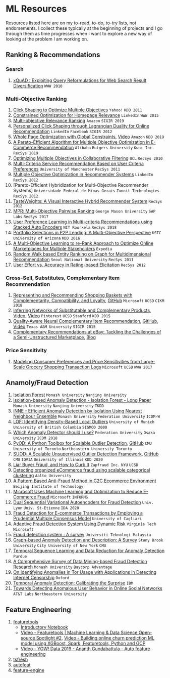 # ML Resources
Resources listed here are on my to-read, to-do, to-try lists, not endorsements. I collect these typically at the beginning of projects and I go through them as time progresses when I want to explore a new way of looking at the problem I am working on.


## Ranking & Recommendations

### Search
1. [xQuAD : Exploiting Query Reformulations for Web Search Result Diversification](http://www.ra.ethz.ch/cdstore/www2010/www/p881.pdf) `WWW 2010`


### Multi-Objective Ranking
1. [Click Shaping to Optimize Multiple Objectives](http://www.xuanhui.me/pub/click-shaping-kdd11.pdf) `Yahoo!` `KDD 2011`
2. [Constrained Optimization for Homepage Relevance](http://www.www2015.it/documents/proceedings/companion/p375.pdf) `LinkedIn` `WWW 2015`
3. [Multi-objective Relevance Ranking](https://sigir-ecom.github.io/ecom2019/ecom19Papers/paper30.pdf) `Amazon` `SIGIR 2019`
4. [Personalized Click Shaping through Lagrangian Duality for Online Recommendation](https://dl.acm.org/doi/abs/10.1145/2348283.2348350) `LinkedIn` `Facebook` `SIGIR 2012`
5. [Whole Page Optimization with Global Constraints](https://www.kdd.org/kdd2019/accepted-papers/view/whole-page-optimization-with-global-constraints), [Video](https://www.youtube.com/watch?v=GBnqHESskD8) `Amazon` `KDD 2019`
6. [A Pareto-Efficient Algorithm for Multiple Objective Optimization in E-Commerce Recommendation](http://yongfeng.me/attach/lin-recsys2019.pdf) `Alibaba` `Rutgers University` `Kwai Inc.` `RecSys 2019`
7. [Optimizing Multiple Objectives in Collaborative Filtering](https://dl.acm.org/doi/10.1145/1864708.1864723) `UCL` `RecSys 2010`
8. [Multi-Criteria Service Recommendation Based on User Criteria Preferences](https://dl.acm.org/doi/10.1145/2043932.2043950) `University of Manchester` `RecSys 2011`
9. [Multiple Objective Optimization in Recommender Systems](https://dl.acm.org/doi/abs/10.1145/2365952.2365961) `LinkedIn` `RecSys 2012`
10. [Pareto-Efficient Hybridization for Multi-Objective Recommender Systems] `Universidade Federal de Minas Gerais` `Zunnit Technologies` `RecSys 2012`
11. [TasteWeights: A Visual Interactive Hybrid Recommender System](http://citeseerx.ist.psu.edu/viewdoc/download?doi=10.1.1.310.4809&rep=rep1&type=pdf) `RecSys 2012`
12. [MPR: Multi-Objective Pairwise Ranking](https://dl.acm.org/doi/10.1145/3109859.3109903) `George Mason University` `SAP Labs` `RecSys 2017`
13. [User Preference Learning in Multi-criteria Recommendations using Stacked Auto Encoders](https://dl.acm.org/doi/abs/10.1145/3240323.3240412) `NIT Rourkela` `RecSys 2018`
14. [Portfolio Selections in P2P Lending: A Multi-Objective Perspective](https://www.kdd.org/kdd2016/papers/files/rpp0880-zhaoA.pdf) `USTC` `University of Arizona` `KDD 2016`
15. [A Multi-Objective Learning to re-Rank Approach to Optimize Online Marketplaces for Multiple Stakeholders](https://arxiv.org/abs/1708.00651) `Expedia`
16. [Random Walk based Entity Ranking on Graph for Multidimensional Recommendation](https://dl.acm.org/doi/10.1145/2043932.2043952) `Seoul National University` `RecSys 2011`
17. [User Effort vs. Accuracy in Rating-based Elicitation](https://dl.acm.org/doi/10.1145/2365952.2365963) `RecSys 2012`


### Cross-Sell, Substitutes, Complementary Item Recommendation
1. [Representing and Recommending Shopping Baskets with Complementarity, Compatibility, and Loyalty](https://www.microsoft.com/en-us/research/uploads/prod/2019/01/cikm18_mwan.pdf), [GitHub](https://github.com/MengtingWan/grocery) `Microsoft` `UCSD` `CIKM 2018`
2. [Inferring Networks of Substitutable and Complementary Products](https://cseweb.ucsd.edu/~jmcauley/pdfs/kdd15.pdf), [Video](https://www.youtube.com/watch?v=vdSWhYZipzc), [Video](https://www.youtube.com/watch?v=DdSKJRsu-TI) `Pinterest` `UCSD` `Stanford` `KDD 2015`
3. [Quality-Aware Neural Complementary Item Recommendation](http://people.tamu.edu/~zhan13679/Paper/quality-aware-neural.pdf), [GitHub](https://github.com/sallyyinzhang/Quality-Aware-Neural-Complementary-Item-Recommendation), [Video](https://www.youtube.com/watch?v=5bS02BkJ6e4) `Texas A&M University` `SIGIR 2015`
4. [Complementary Recommendations at eBay: Tackling the Challenges of a Semi-Unstructured Marketplace](https://www.youtube.com/watch?v=3GIoXsCaSM0), [Blog](https://tech.ebayinc.com/engineering/complementary-item-recommendations-at-ebay-scale/)


### Price Sensitivity
1. [Modeling Consumer Preferences and Price Sensitivities from Large-Scale Grocery Shopping Transaction Logs](https://cseweb.ucsd.edu/~jmcauley/pdfs/www17.pdf) `Microsoft` `UCSD` `WWW 2017`


## Anamoly/Fraud Detection
1. [Isolation Forest](https://cs.nju.edu.cn/zhouzh/zhouzh.files/publication/icdm08b.pdf?q=isolation-forest) `Monash University` `Nanjing University`
2. [Isolation-based Anomaly Detection - Isolation Forest - Long Paper](https://cs.nju.edu.cn/zhouzh/zhouzh.files/publication/tkdd11.pdf) `Monash University` `Nanjing University` `TKDD`
3. [iNNE - Efficient Anomaly Detection by Isolation Using Nearest Neighbour Ensemble](https://ieeexplore.ieee.org/document/7022664) `Monash University` `Federation University` `ICDM-W`
4. [LOF: Identifying Density-Based Local Outliers](https://www.dbs.ifi.lmu.de/Publikationen/Papers/LOF.pdf) `University of Munich` `University of British Columbia` `SIGMOD 2000`
5. [Which Anomaly Detector should I use?](https://federation.edu.au/__data/assets/pdf_file/0011/443666/ICDM2018-Tutorial-Final.pdf) `Federation University` `Osaka University` `ICDM 2018`
6. [PyOD: A Python Toolbox for Scalable Outlier Detection](http://www.jmlr.org/papers/volume20/19-011/19-011.pdf), [GitHub](https://github.com/yzhao062/pyod) `CMU` `University of Toronto` `Northeastern University Toronto`
7. [SUOD: A Scalable Unsupervised Outlier Detection Framework](https://arxiv.org/abs/2003.05731), [GitHub](https://github.com/yzhao062/SUOD) `CMU` `IQVIA` `University of Illinois` `KDD 2020`
8. [Liar Buyer Fraud, and How to Curb It](https://www.ndss-symposium.org/wp-content/uploads/2017/09/03_4_3.pdf) `Zapfraud Inc.` `NYU` `UCSD`
9. [Detecting organized eCommerce fraud using scalable categorical clustering](https://arxiv.org/abs/1910.04514) `Aalto University`
10. [A Pattern Based Anti-Fraud Method in C2C Ecommerce Environment](https://ieeexplore.ieee.org/document/5590833/) `Beijing Institute of Technology`
11. [Microsoft Uses Machine Learning and Optimization to Reduce E-Commerce Fraud](https://pubsonline.informs.org/doi/10.1287/inte.2019.1017) `Microsoft` `INFORMS`
12. [Dual Sequential Variational Autoencoders for Fraud Detection](https://link.springer.com/chapter/10.1007/978-3-030-44584-3_2) `Univ. Lyon` `Univ. St-Etienne` `IDA 2020`
13. [Fraud Detection for E-commerce Transactions by Employing a Prudential Multiple Consensus Model](https://www.sciencedirect.com/science/article/abs/pii/S2214212618304216) `University of Cagliari`
14. [Adaptive Fraud Detection System Using Dynamic Risk](https://arxiv.org/abs/1810.04654) `Virginia Tech` `Microsoft`
15. [Fraud detection system : A survey](https://www.sciencedirect.com/science/article/pii/S1084804516300571) `Universiti Teknologi Malaysia`
16. [Graph-based Anomaly Detection and Description: A Survey](https://arxiv.org/abs/1404.4679) `Stony Brook University` `City University of New York` `CMU`
17. [Temporal Sequence Learning and Data Reduction for Anomaly Detection](https://www.cerias.purdue.edu/assets/pdf/bibtex_archive/98-18.pdf) `Purdue`
18. [A Comprehensive Survey of Data Mining-based Fraud Detection Research](https://arxiv.org/abs/1009.6119) `Monash University` `Baycorp Advantage`
19. [On Identifying Anomalies in Tor Usage with Applications in Detecting Internet Censorship](https://arxiv.org/abs/1507.05819) `Oxford`
20. [Temporal Anomaly Detection: Calibrating the Surprise](https://arxiv.org/abs/1705.10085) `IBM`
21. [Towards Detecting Anomalous User Behavior in Online Social Networks](https://www.usenix.org/system/files/conference/usenixsecurity14/sec14-paper-viswanath.pdf) `AT&T Labs` `Northeastern University`


## Feature Engineering
1. [featuretools](https://github.com/FeatureLabs/featuretools) 
	- [Introductory Notebook](https://github.com/Featuretools/predict-customer-churn/blob/master/churn/3.%20Feature%20Engineering.ipynb) 
	- [Video - Featuretools | Machine Learning & Data Science Open-source Spotlight #2](https://www.youtube.com/watch?v=Q5U9rEKHIsk), [Video - Building online churn prediction ML model using XGBoost, Spark, Featuretools, Python and GCP](https://www.youtube.com/watch?v=ZwwneZ6iU3Y) 
	- [Video - YOW! Data 2019 - Ananth Gundabattula - Auto feature engineering](https://www.youtube.com/watch?v=444ppmK1Z1U) 
2. [tsfresh](https://github.com/blue-yonder/tsfresh)
3. [autofeat](https://github.com/cod3licious/autofeat)
4. [feature-engine](https://github.com/solegalli/feature_engine)

